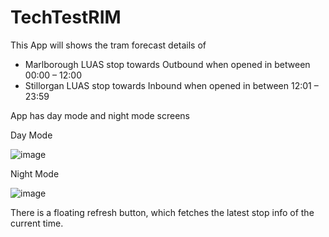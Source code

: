 # TechTestRIM

  This App will shows the tram forecast details of 
   - Marlborough LUAS stop towards Outbound when opened in between 00:00 – 12:00 
   - Stillorgan LUAS stop towards Inbound when opened in between 12:01 – 23:59

  App has day mode and night mode screens

  Day Mode
  
   ![image](https://user-images.githubusercontent.com/60640526/133938481-3eeb158d-0df9-40b9-8d61-63c4ed13b177.png)

  Night Mode
  
   ![image](https://user-images.githubusercontent.com/60640526/133938453-0ccb8cb6-0852-4d3b-b206-e6f8c4a3f0c8.png)  
   
  There is a floating refresh button, which fetches the latest stop info of the current time.
